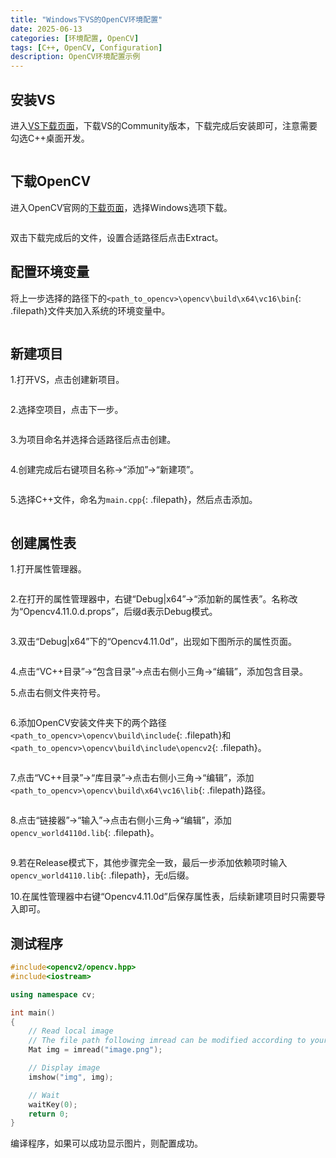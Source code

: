 ```yaml
---
title: "Windows下VS的OpenCV环境配置"
date: 2025-06-13
categories: [环境配置, OpenCV]
tags: [C++, OpenCV, Configuration]
description: OpenCV环境配置示例
---
```


## 安装VS

进入[VS下载页面](https://visualstudio.microsoft.com/zh-hans/downloads/)，下载VS的Community版本，下载完成后安装即可，注意需要勾选C++桌面开发。

<img style="display: block; margin: 0 auto;" src="../assets/img/2025-06-13-Windows下VS的OpenCV环境配置/image3.png" alt="" />

## 下载OpenCV

进入OpenCV官网的[下载页面](https://opencv.org/releases/)，选择Windows选项下载。

<img style="display: block; margin: 0 auto;" src="../assets/img/2025-06-13-Windows下VS的OpenCV环境配置/image1.png" alt="" />

双击下载完成后的文件，设置合适路径后点击Extract。

## 配置环境变量

将上一步选择的路径下的`<path_to_opencv>\opencv\build\x64\vc16\bin`{: .filepath}文件夹加入系统的环境变量中。

<img style="display: block; margin: 0 auto;" src="../assets/img/2025-06-13-Windows下VS的OpenCV环境配置/image2.png" alt="" />

## 新建项目

1.打开VS，点击创建新项目。

<img style="display: block; margin: 0 auto;" src="../assets/img/2025-06-13-Windows下VS的OpenCV环境配置/image4.png" alt="" />

2.选择空项目，点击下一步。

<img style="display: block; margin: 0 auto;" src="../assets/img/2025-06-13-Windows下VS的OpenCV环境配置/image5.png" alt="" />

3.为项目命名并选择合适路径后点击创建。

<img style="display: block; margin: 0 auto;" src="../assets/img/2025-06-13-Windows下VS的OpenCV环境配置/image6.png" alt="" />

4.创建完成后右键项目名称$\rightarrow$“添加”$\rightarrow$“新建项”。

<img style="display: block; margin: 0 auto;" src="../assets/img/2025-06-13-Windows下VS的OpenCV环境配置/image7.png" alt="" />

5.选择C++文件，命名为`main.cpp`{: .filepath}，然后点击添加。

<img style="display: block; margin: 0 auto;" src="../assets/img/2025-06-13-Windows下VS的OpenCV环境配置/image8.png" alt="" />

## 创建属性表

1.打开属性管理器。

<img style="display: block; margin: 0 auto;" src="../assets/img/2025-06-13-Windows下VS的OpenCV环境配置/image9.png" alt="" />

2.在打开的属性管理器中，右键“Debug\|x64”$\rightarrow$“添加新的属性表”。名称改为“Opencv4.11.0.d.props”，后缀d表示Debug模式。

<img style="display: block; margin: 0 auto;" src="../assets/img/2025-06-13-Windows下VS的OpenCV环境配置/image10.png" alt="" />

3.双击“Debug\|x64”下的“Opencv4.11.0d”，出现如下图所示的属性页面。

<img style="display: block; margin: 0 auto;" src="../assets/img/2025-06-13-Windows下VS的OpenCV环境配置/image11.png" alt="" />

4.点击“VC++目录”$\rightarrow$“包含目录”$\rightarrow$点击右侧小三角$\rightarrow$“编辑”，添加包含目录。

5.点击右侧文件夹符号。

<img style="display: block; margin: 0 auto;" src="../assets/img/2025-06-13-Windows下VS的OpenCV环境配置/image12.png" alt="" />

6.添加OpenCV安装文件夹下的两个路径`<path_to_opencv>\opencv\build\include`{: .filepath}和`<path_to_opencv>\opencv\build\include\opencv2`{: .filepath}。

<img style="display: block; margin: 0 auto;" src="../assets/img/2025-06-13-Windows下VS的OpenCV环境配置/image13.png" alt="" />

7.点击“VC++目录”$\rightarrow$“库目录”$\rightarrow$点击右侧小三角$\rightarrow$“编辑”，添加`<path_to_opencv>\opencv\build\x64\vc16\lib`{: .filepath}路径。

<img style="display: block; margin: 0 auto;" src="../assets/img/2025-06-13-Windows下VS的OpenCV环境配置/image14.png" alt="" />

8.点击“链接器”$\rightarrow$“输入”$\rightarrow$点击右侧小三角$\rightarrow$“编辑”，添加`opencv_world4110d.lib`{: .filepath}。

<img style="display: block; margin: 0 auto;" src="../assets/img/2025-06-13-Windows下VS的OpenCV环境配置/image15.png" alt="" />

9.若在Release模式下，其他步骤完全一致，最后一步添加依赖项时输入`opencv_world4110.lib`{: .filepath}，无`d`后缀。

10.在属性管理器中右键“Opencv4.11.0d”后保存属性表，后续新建项目时只需要导入即可。

## 测试程序

```cpp
#include<opencv2/opencv.hpp>
#include<iostream>

using namespace cv;

int main()
{
    // Read local image
    // The file path following imread can be modified according to your actual path
    Mat img = imread("image.png");

    // Display image
    imshow("img", img);

    // Wait
    waitKey(0);
    return 0;
}
```

编译程序，如果可以成功显示图片，则配置成功。